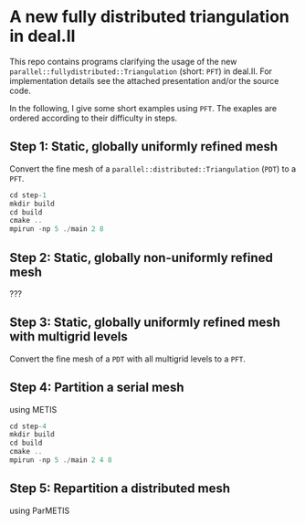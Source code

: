 # A new fully distributed triangulation in deal.II

This repo contains programs clarifying the usage of the new `parallel::fullydistributed::Triangulation` (short: `PFT`)
in deal.II. For implementation details see the attached presentation and/or the source code.

In the following, I give some short examples using `PFT`. The exaples are ordered according to their difficulty in 
steps.

## Step 1: Static, globally uniformly refined mesh

Convert the fine mesh of a `parallel::distributed::Triangulation` (`PDT`) to a `PFT`.

```cpp
cd step-1
mkdir build
cd build
cmake ..
mpirun -np 5 ./main 2 8
```

## Step 2: Static, globally non-uniformly refined mesh 

???

## Step 3: Static, globally uniformly refined mesh with multigrid levels

Convert the fine mesh of a `PDT` with all multigrid levels to a `PFT`.

## Step 4: Partition a serial mesh 

using METIS

```cpp
cd step-4
mkdir build
cd build
cmake ..
mpirun -np 5 ./main 2 4 8
```

## Step 5: Repartition a distributed mesh

 using ParMETIS


